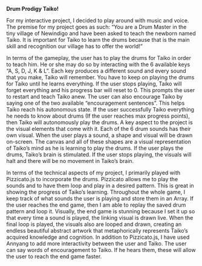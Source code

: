 <b>Drum Prodigy Taiko!</b>

For my interactive project, I decided to play around with music and voice. The premise for my project goes as such:
“You are a Drum Master in the tiny village of Newindigo and have been asked to teach the newborn named Taiko.
It is important for Taiko to learn the drums because that is the main skill and recognition our village has to offer the world!”

In terms of the gameplay, the user has to play the drums for Taiko in order to teach him. He or she may do so by interacting with the 6 available keys “A, S, D, J, K & L”. Each key produces a different sound and every sound that you make, Taiko will remember. You have to keep on playing the drums for Taiko until he learns everything. If the user stops playing, Taiko will forget everything and his progress bar will reset to 0. This prompts the user to restart and teach Taiko anew. The user can also encourage Taiko by saying one of the two available “encouragement sentences”. This helps Taiko reach his autonomous state.
If the user successfully Taiko everything he needs to know about drums (If the user reaches max progress points), then Taiko will autonomously play the drums.
A key aspect to the project is the visual elements that come with it. Each of the 6 drum sounds has their own visual. When the user plays a sound, a shape and visual will be drawn on-screen. The canvas and all of these shapes are a visual representation of Taiko’s mind as he is learning to play the drums. If the user plays the drums, Taiko’s brain is stimulated. If the user stops playing, the visuals will halt and there will be no movement in Taiko’s brain.

In terms of the technical aspects of my project, I primarily played with Pizzicato.js to incorporate the drums. Pizzicato allows me to play the sounds and to have them loop and play in a desired pattern. This is great in showing the progress of Taiko’s learning. Throughout the whole game, I keep track of what sounds the user is playing and store them in an Array. If the user reaches the end game, then I am able to replay the saved drum pattern and loop it.
Visually, the end game is stunning because I set it up so that every time a sound is played, the linking visual is drawn live. When the final loop is played, the visuals also are looped and drawn, creating an endless beautiful abstract artwork that metaphorically represents Taiko’s acquired knowledge and cognition. In addition to Pizzicato.js, I have used Annyang to add more interactivity between the user and Taiko. The user can say words of encouragement to Taiko. If he hears them, these will allow the user to reach the end game faster.
